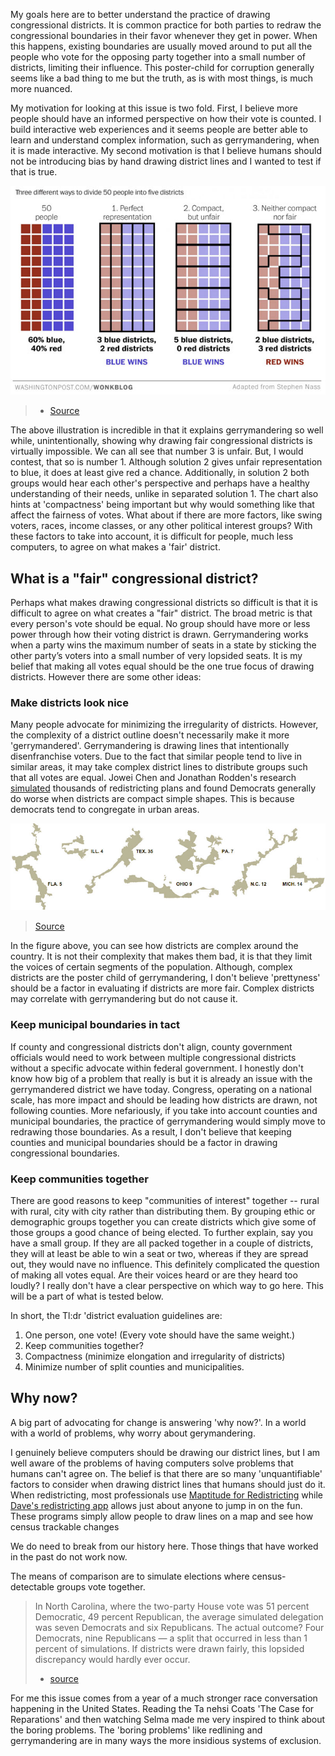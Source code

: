 My goals here are to better understand the practice of drawing congressional districts. It is common practice for both parties to redraw the congressional boundaries in their favor whenever they get in power. When this happens, existing boundaries are usually moved around to put all the people who vote for the opposing party together into a small number of districts, limiting their influence. This poster-child for corruption generally seems like a bad thing to me but the truth, as is with most things, is much more nuanced.

My motivation for looking at this issue is two fold. First, I believe more people should have an informed perspective on how their vote is counted. I build interactive web experiences and it seems people are better able to learn and understand complex information, such as gerrymandering, when it is made interactive. My second motivation is that I believe humans should not be introducing bias by hand drawing district lines and I wanted to test if that is true.

![Wonkblog image explaining Gerrymandering based off reddit post](/images/gerrymandering-explained.jpg)
> - [Source](http://www.washingtonpost.com/blogs/wonkblog/wp/2015/03/01/this-is-the-best-explanation-of-gerrymandering-you-will-ever-see/)

The above illustration is incredible in that it explains gerrymandering so well while, unintentionally, showing why drawing fair congressional districts is virtually impossible. We can all see that number 3 is unfair. But, I would contest, that so is number 1. Although solution 2 gives unfair representation to blue, it does at least give red a chance. Additionally, in solution 2 both groups would hear each other's perspective and perhaps have a healthy understanding of their needs, unlike in separated solution 1. The chart also hints at 'compactness' being important but why would something like that affect the fairness of votes. What about if there are more factors, like swing voters, races, income classes, or any other political interest groups? With these factors to take into account, it is difficult for people, much less computers, to agree on what makes a 'fair' district.

## What is a "fair" congressional district?

Perhaps what makes drawing congressional districts so difficult is that it is difficult to agree on what creates a "fair" district. The broad metric is that every person's vote should be equal. No group should have more or less power through how their voting district is drawn. Gerrymandering works when a party wins the maximum number of seats in a state by sticking the other party’s voters into a small number of very lopsided seats. It is my belief that making all votes equal should be the one true focus of drawing districts. However there are some other ideas:

### Make districts look nice

Many people advocate for minimizing the irregularity of districts. However, the complexity of a district outline doesn't necessarily make it more 'gerrymandered'. Gerrymandering is drawing lines that intentionally disenfranchise voters. Due to the fact that similar people tend to live in similar areas, it may take complex district lines to distribute groups such that all votes are equal. Jowei Chen and Jonathan Rodden's research [simulated](http://www-personal.umich.edu/~jowei/florida.pdf) thousands of redistricting plans and found Democrats generally do worse when districts are compact simple shapes. This is because democrats tend to congregate in urban areas.

![NYTimes image of complex congressional districts](/images/nytimes-districts.jpg)
> [Source](http://www.nytimes.com/interactive/2013/02/03/sunday-review/imbalance-of-power.html?ref=sunday)

In the figure above, you can see how districts are complex around the country. It is not their complexity that makes them bad, it is that they limit the voices of certain segments of the population. Although, complex districts are the poster child of gerrymandering, I don't believe 'prettyness' should be a factor in evaluating if districts are more fair. Complex districts may correlate with gerrymandering but do not cause it.


### Keep municipal boundaries in tact

If county and congressional districts don't align, county government officials would need to work between multiple congressional districts without a specific advocate within federal government. I honestly don't know how big of a problem that really is but it is already an issue with the gerrymandered district we have today. Congress, operating on a national scale, has more impact and should be leading how districts are drawn, not following counties. More nefariously, if you take into account counties and municipal boundaries, the practice of gerrymandering would simply move to redrawing those boundaries. As a result, I don't believe that keeping counties and municipal boundaries should be a factor in drawing congressional boundaries.

### Keep communities together

There are good reasons to keep "communities of interest" together -- rural with rural, city with city rather than distributing them. By grouping ethic or demographic groups together you can create districts which give some of those groups a good chance of being elected. To further explain, say you have a small group. If they are all packed together in a couple of districts, they will at least be able to win a seat or two, whereas if they are spread out, they would nave no influence. This definitely complicated the question of making all votes equal. Are their voices heard or are they heard too loudly? I really don't have a clear perspective on which way to go here. This will be a part of what is tested below.

In short, the Tl:dr 'district evaluation guidelines are:

1. One person, one vote! (Every vote should have the same weight.)
2. Keep communities together?
3. Compactness (minimize elongation and irregularity of districts)
4. Minimize number of split counties and municipalities.

## Why now?

A big part of advocating for change is answering 'why now?'. In a world with a world of problems, why worry about gerymandering.

I genuinely believe computers should be drawing our district lines, but I am well aware of the problems of having computers solve problems that humans can't agree on. The belief is that there are so many 'unquantifiable' factors to consider when drawing district lines that humans should just do it. When redistricting, most professionals use [Maptitude for Redistricting](http://www.caliper.com/mtredist.htm) while [Dave's redistricting app](http://gardow.com/davebradlee/redistricting/launchapp.html) allows just about anyone to jump in on the fun. These programs simply allow people to draw lines on a map and see how census trackable changes

We do need to break from our history here. Those things that have worked in the past do not work now.

The means of comparison are to simulate elections where census-detectable groups vote together.

> In North Carolina, where the two-party House vote was 51 percent Democratic, 49 percent Republican, the average simulated delegation was seven Democrats and six Republicans. The actual outcome? Four Democrats, nine Republicans — a split that occurred in less than 1 percent of simulations. If districts were drawn fairly, this lopsided discrepancy would hardly ever occur.
> - [source](http://www.nytimes.com/2013/02/03/opinion/sunday/the-great-gerrymander-of-2012.html?pagewanted=all&_r=0)

For me this issue comes from a year of a much stronger race conversation happening in the United States. Reading the Ta nehsi Coats 'The Case for Reparations' and then watching Selma made me very inspired to think about the boring problems. The 'boring problems' like redlining and gerrymandering are in many ways the more insidious systems of exclusion.
